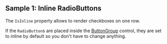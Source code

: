 ## Sample 1: Inline RadioButtons

The `IsInline` property allows to render checkboxes on one row.

If the `RadioButton`s are placed inside the [ButtonGroup](~/controls/bootstrap/ButtonGroup) control, they are set to inline by default so you don't have to change anything.
